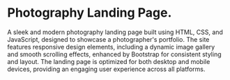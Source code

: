 # Photography Landing Page.

A sleek and modern photography landing page built using HTML, CSS, and JavaScript, designed to showcase a photographer's portfolio. The site features responsive design elements, including a dynamic image gallery and smooth scrolling effects, enhanced by Bootstrap for consistent styling and layout. The landing page is optimized for both desktop and mobile devices, providing an engaging user experience across all platforms.
